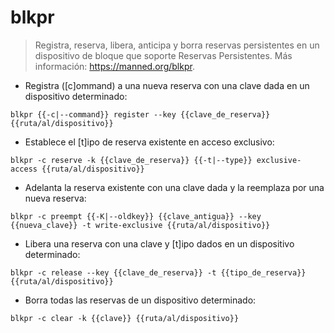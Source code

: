 # blkpr

> Registra, reserva, libera, anticipa y borra reservas persistentes en un dispositivo de bloque que soporte Reservas Persistentes.
> Más información: <https://manned.org/blkpr>.

- Registra ([c]ommand) a una nueva reserva con una clave dada en un dispositivo determinado:

`blkpr {{-c|--command}} register --key {{clave_de_reserva}} {{ruta/al/dispositivo}}`

- Establece el [t]ipo de reserva existente en acceso exclusivo:

`blkpr -c reserve -k {{clave_de_reserva}} {{-t|--type}} exclusive-access {{ruta/al/dispositivo}}`

- Adelanta la reserva existente con una clave dada y la reemplaza por una nueva reserva:

`blkpr -c preempt {{-K|--oldkey}} {{clave_antigua}} --key {{nueva_clave}} -t write-exclusive {{ruta/al/dispositivo}}`

- Libera una reserva con una clave y [t]ipo dados en un dispositivo determinado:

`blkpr -c release --key {{clave_de_reserva}} -t {{tipo_de_reserva}} {{ruta/al/dispositivo}}`

- Borra todas las reservas de un dispositivo determinado:

`blkpr -c clear -k {{clave}} {{ruta/al/dispositivo}}`
